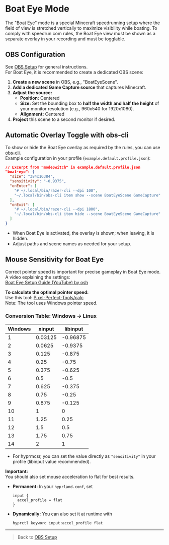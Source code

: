 # Boat Eye Mode

The "Boat Eye" mode is a special Minecraft speedrunning setup where the field of view is stretched vertically to maximize visibility while boating. To comply with speedrun.com rules, the Boat Eye view must be shown as a separate overlay in your recording and must be togglable.

## OBS Configuration

See [OBS Setup](./013-obs-setup.md) for general instructions.  
For Boat Eye, it is recommended to create a dedicated OBS scene:

1. **Create a new scene** in OBS, e.g., "BoatEyeScene".
2. **Add a dedicated Game Capture source** that captures Minecraft.
3. **Adjust the source:**
   - **Position:** Centered
   - **Size:** Set the bounding box to **half the width and half the height** of your monitor resolution (e.g., 960x540 for 1920x1080).
   - **Alignment:** Centered
4. **Project** this scene to a second monitor if desired.

## Automatic Overlay Toggle with obs-cli

To show or hide the Boat Eye overlay as required by the rules, you can use [obs-cli](https://github.com/pschmitt/obs-cli).  
Example configuration in your profile (`example.default.profile.json`):

```json
// Excerpt from "modeSwitch" in example.default.profile.json
"boat-eye": {
  "size": "384x16384",
  "sensitivity": "-0.9375",
  "onEnter": [
    "# ~/.local/bin/razer-cli --dpi 100",
    "~/.local/bin/obs-cli item show --scene BoatEyeScene GameCapture"
  ],
  "onExit": [
    "# ~/.local/bin/razer-cli --dpi 1800",
    "~/.local/bin/obs-cli item hide --scene BoatEyeScene GameCapture"
  ]
}
```
- When Boat Eye is activated, the overlay is shown; when leaving, it is hidden.
- Adjust paths and scene names as needed for your setup.

## Mouse Sensitivity for Boat Eye

Correct pointer speed is important for precise gameplay in Boat Eye mode.  
A video explaining the settings:  
[Boat Eye Setup Guide (YouTube) by osh](https://www.youtube.com/watch?v=HcrrfsHrR_c)

**To calculate the optimal pointer speed:**  
Use this tool: [Pixel-Perfect-Tools/calc](https://priffin.github.io/Pixel-Perfect-Tools/calc.html)  
Note: The tool uses Windows pointer speed.

### Conversion Table: Windows → Linux

| Windows | xinput   | libinput   |
|---------|----------|------------|
| 1       | 0.03125  | -0.96875   |
| 2       | 0.0625   | -0.9375    |
| 3       | 0.125    | -0.875     |
| 4       | 0.25     | -0.75      |
| 5       | 0.375    | -0.625     |
| 6       | 0.5      | -0.5       |
| 7       | 0.625    | -0.375     |
| 8       | 0.75     | -0.25      |
| 9       | 0.875    | -0.125     |
| 10      | 1        | 0          |
| 11      | 1.25     | 0.25       |
| 12      | 1.5      | 0.5        |
| 13      | 1.75     | 0.75       |
| 14      | 2        | 1          |

- For hyprmcsr, you can set the value directly as `"sensitivity"` in your profile (libinput value recommended).

**Important:**  
You should also set mouse acceleration to flat for best results.  
- **Permanent:** In your `hyprland.conf`, set  
  ```
  input {
    accel_profile = flat
  }
  ```
- **Dynamically:** You can also set it at runtime with  
  ```
  hyprctl keyword input:accel_profile flat
  ```

---

> Back to [OBS Setup](./013-obs-setup.md)
